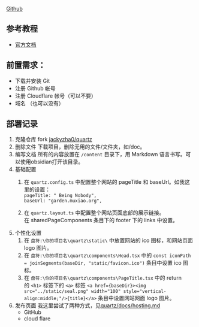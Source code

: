 [Github](https://github.com/jackyzha0/quartz)

## 参考教程

- [官方文档](https://quartz.jzhao.xyz/)

## 前置需求：

- 下载并安装 Git
- 注册 Github 帐号
- 注册 Cloudflare 帐号（可以不要）
- 域名 （也可以没有）

## 部署记录

1. 克隆仓库
	fork [jackyzha0/quartz](https://github.com/jackyzha0/quartz)
2. 删除文件
	下载项目，删除无用的文件/文件夹，如/doc。
3. 编写文档
	所有的内容放置在 `/content` 目录下，用 Markdown 语言书写。可以使用obsidian打开该目录。
4. 基础配置
	1. 在 `quartz.config.ts` 中配置整个网站的 pageTitle 和 baseUrl。如我这里的设置：  
	    `pageTitle: " Being Nobody",`  
	    `baseUrl: "garden.muxiao.org",`
    
	2. 在 `quartz.layout.ts` 中配置整个网站页面底部的展示链接。  
	    在 sharedPageComponents 条目下的 footer 下的 links 中设置。
5. 个性化设置
	1. 在 `盘符:\你的项目名\quartz\static\` 中放置网站的 ico 图标，和网站页面 logo 图片。
	2. 在 `盘符:\你的项目名\quartz\components\Head.tsx` 中的 `const iconPath = joinSegments(baseDir, "static/favicon.ico")` 条目中设置 ico 图标。
	3. 在 `盘符:\你的项目名\quartz\components\PageTitle.tsx` 中的 return 的 `<h1>` 标签下的 `<a>` 标签 `<a href={baseDir}><img src="../static/seal.png" width="100" style="vertical-align:middle;"/>{title}</a>` 条目中设置网站网面 logo 图片。
6. 发布页面
	我这里尝试了两种方式，见[quartz/docs/hosting.md](https://quartz.jzhao.xyz/hosting)
	- GitHub
	- cloud flare
